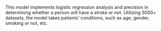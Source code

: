 This model implements logistic regression analysis and precision in determining whether a person will have a stroke or not. Utilizing 5000+ datasets, the model takes patients’ conditions, such as age, gender, smoking or not, etc. 
